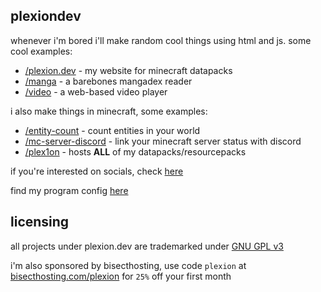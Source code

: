 ## plexiondev

whenever i'm bored i'll make random cool things using html and js. some cool examples:

- [/plexion.dev](https://github.com/plexiondev/plexiondev.github.io) - my website for minecraft datapacks
- [/manga](https://github.com/plexiondev/manga) - a barebones mangadex reader
- [/video](https://github.com/plexiondev/video) - a web-based video player

i also make things in minecraft, some examples:

- [/entity-count](https://github.com/plexiondev/entity-count) - count entities in your world
- [/mc-server-discord](https://github.com/plexiondev/mcserver-discord) - link your minecraft server status with discord
- [/plex1on](https://github.com/plex1on) - hosts **ALL** of my datapacks/resourcepacks

if you're interested on socials, check [here](https://plexion.dev/socials)

find my program config [here](https://github.com/plexiondev/settings)

## licensing

all projects under plexion.dev are trademarked under [GNU GPL v3](https://github.com/plexiondev/plexiondev.github.io/blob/master/LICENSE)

i'm also sponsored by bisecthosting, use code `plexion` at [bisecthosting.com/plexion](https://bisecthosting.com/plexion) for `25%` off your first month
